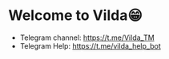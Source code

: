 # Welcome to Vilda😁
- Telegram channel:
https://t.me/Vilda_TM
- Telegram Help:
https://t.me/vilda_help_bot
